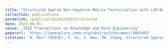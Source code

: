 ```yaml
---
title: "Structured Sparse Non-negative Matrix Factorization with L20-Norm"
collection: publications
permalink: /publication/min2022structured
date: 2023-08-01
venue: 'IEEE Transactions on Knowledge and Data Engineering'
paperurl: 'https://ieeexplore.ieee.org/abstract/document/9893402'
citation: 'W. Min* (闵文文), T. Xu, X. Wan, TH. Chang. Structured Sparse Non-negative Matrix Factorization with L20-Norm . IEEE Transactions on Knowledge and Data Engineering, 35(8):8584-8595, 2023 (中国计算机学会推荐A刊)'
---
```


